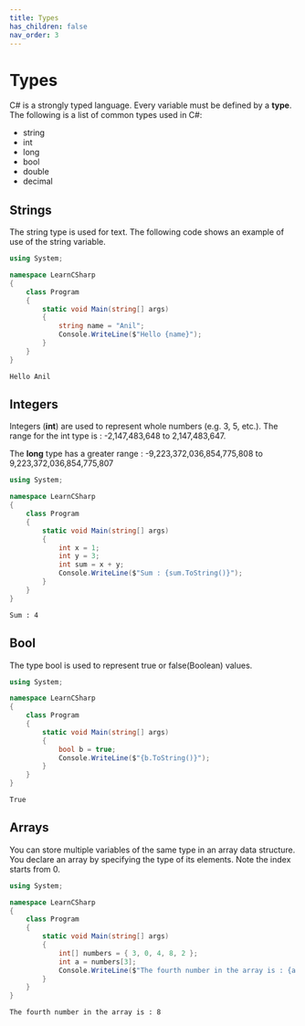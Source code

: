 ```yaml
---
title: Types
has_children: false
nav_order: 3
---
```


# Types
C# is a strongly typed language. Every variable must be defined by a **type**. The following is a list of common types used in C#:

- string
- int
- long
- bool
- double
- decimal

## Strings

The string type is used for text. The following code shows an example of use of the string variable.

```csharp
using System;

namespace LearnCSharp
{
    class Program
    {
        static void Main(string[] args)
        {
            string name = "Anil";
            Console.WriteLine($"Hello {name}");
        }
    }
}
```

```
Hello Anil
```

## Integers

Integers (**int**) are used to represent whole numbers (e.g. 3, 5, etc.). The range for the int type is :  -2,147,483,648 to 2,147,483,647.

The **long** type has a greater range : -9,223,372,036,854,775,808 to 9,223,372,036,854,775,807

```csharp
using System;

namespace LearnCSharp
{
    class Program
    {
        static void Main(string[] args)
        {
            int x = 1;
            int y = 3;
            int sum = x + y;
            Console.WriteLine($"Sum : {sum.ToString()}");
        }
    }
}
```

```
Sum : 4
```

## Bool

The type bool is used to represent true or false(Boolean) values.

```csharp
using System;

namespace LearnCSharp
{
    class Program
    {
        static void Main(string[] args)
        {
            bool b = true;
            Console.WriteLine($"{b.ToString()}");
        }
    }
}
```

```
True
```

## Arrays

You can store multiple variables of the same type in an array data structure. You declare an array by specifying the type of its elements. Note the index starts from 0.

```csharp
using System;

namespace LearnCSharp
{
    class Program
    {
        static void Main(string[] args)
        {
            int[] numbers = { 3, 0, 4, 8, 2 };
            int a = numbers[3];
            Console.WriteLine($"The fourth number in the array is : {a.ToString()}");
        }
    }
}

```

```
The fourth number in the array is : 8
```
